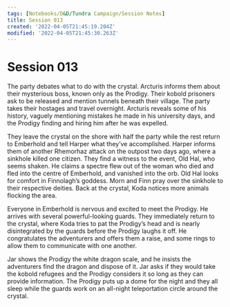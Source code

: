 ```yaml
---
tags: [Notebooks/D&D/Tundra Campaign/Session Notes]
title: Session 013
created: '2022-04-05T21:45:19.204Z'
modified: '2022-04-05T21:45:30.263Z'
---
```


# Session 013

The party debates what to do with the crystal. Arcturis informs them about their mysterious boss, known only as the Prodigy. Their kobold prisoners ask to be released and mention tunnels beneath their village. The party takes their hostages and travel overnight. Arcturis reveals some of his history, vaguely mentioning mistakes he made in his university days, and the Prodigy finding and hiring him after he was expelled.

They leave the crystal on the shore with half the party while the rest return to Emberhold and tell Harper what they’ve accomplished. Harper informs them of another Rhemorhaz attack on the outpost two days ago, where a sinkhole killed one citizen. They find a witness to the event, Old Hal, who seems shaken. He claims a spectre flew out of the woman who died and fled into the centre of Emberhold, and vanished into the orb. Old Hal looks for comfort in Finnolagh’s goddess. Morn and Finn pray over the sinkhole to their respective deities. 
Back at the crystal, Koda notices more animals flocking the area.

Everyone in Emberhold is nervous and excited to meet the Prodigy. He arrives with several powerful-looking guards. They immediately return to the crystal, where Koda tries to pat the Prodigy’s head and is nearly disintegrated by the guards before the Prodigy laughs it off. He congratulates the adventurers and offers them a raise, and some rings to allow them to communicate with one another. 

Jar shows the Prodigy the white dragon scale, and he insists the adventurers find the dragon and dispose of it. Jar asks if they would take the kobold refugees and the Prodigy considers it so long as they can provide information.
The Prodigy puts up a dome for the night and they all sleep while the guards work on an all-night teleportation circle around the crystal. 
